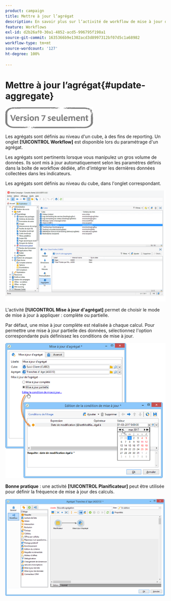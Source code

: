 ```yaml
---
product: campaign
title: Mettre à jour l’agrégat
description: En savoir plus sur l’activité de workflow de mise à jour d’agrégat
feature: Workflows
exl-id: d2b26af0-30a1-4852-acd5-996795f198a1
source-git-commit: 1635366b9e1302acd3d8997312bf07d5c1a68982
workflow-type: tm+mt
source-wordcount: '127'
ht-degree: 100%

---
```


# Mettre à jour l’agrégat{#update-aggregate}

![](../../assets/v7-only.svg)

Les agrégats sont définis au niveau d&#39;un cube, à des fins de reporting. Un onglet **[!UICONTROL Workflow]** est disponible lors du paramétrage d&#39;un agrégat.

Les agrégats sont pertinents lorsque vous manipulez un gros volume de données. Ils sont mis à jour automatiquement selon les paramètres définis dans la boîte de workflow dédiée, afin d&#39;intégrer les dernières données collectées dans les indicateurs.

Les agrégats sont définis au niveau du cube, dans l&#39;onglet correspondant.

![](assets/s_advuser_cube_agregate_01.png)


L&#39;activité **[!UICONTROL Mise à jour d&#39;agrégat]** permet de choisir le mode de mise à jour à appliquer : complète ou partielle.

Par défaut, une mise à jour complète est réalisée à chaque calcul. Pour permettre une mise à jour partielle des données, sélectionnez l&#39;option correspondante puis définissez les conditions de mise à jour.

![](assets/s_advuser_cube_agregate_05.png)

**Bonne pratique** : une activité **[!UICONTROL Planificateur]** peut être utilisée pour définir la fréquence de mise à jour des calculs.

![](assets/s_advuser_cube_agregate_04.png)
